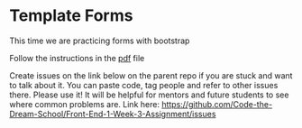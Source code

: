 # Template Forms

This time we are practicing forms with bootstrap

Follow the instructions in the [pdf](https://github.com/Code-the-Dream-School/Front-End-1-Week-3-Assignment/blob/master/F-1week3.pdf) file


Create issues on the link below on the parent repo if you are stuck and want to talk about it. You can paste code, tag people and refer to other issues there. Please use it! It will be helpful for mentors and future students to see where common problems are. Link here: https://github.com/Code-the-Dream-School/Front-End-1-Week-3-Assignment/issues
